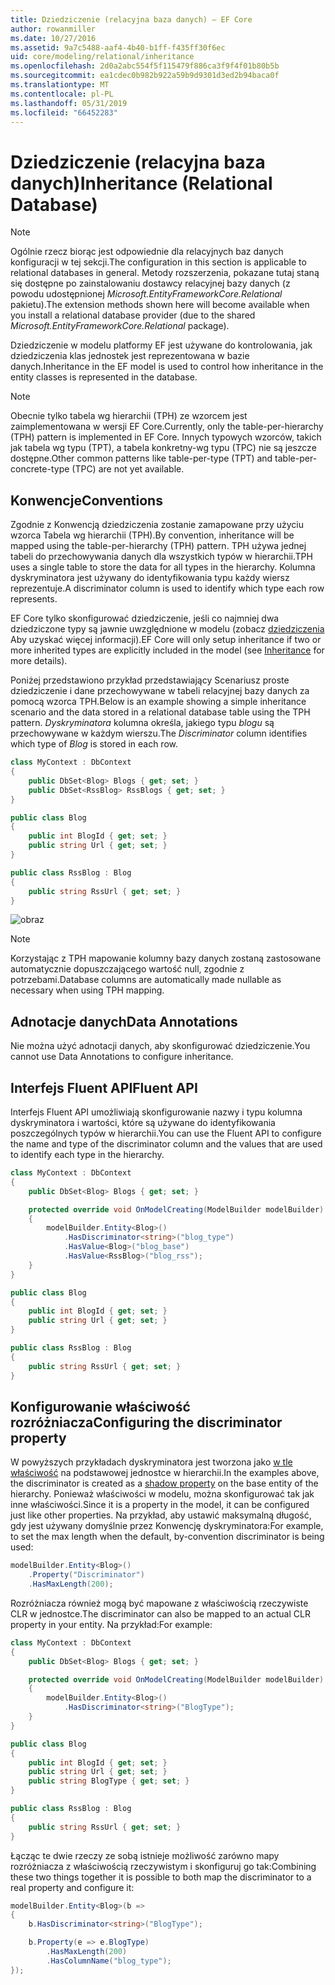 ```yaml
---
title: Dziedziczenie (relacyjna baza danych) — EF Core
author: rowanmiller
ms.date: 10/27/2016
ms.assetid: 9a7c5488-aaf4-4b40-b1ff-f435ff30f6ec
uid: core/modeling/relational/inheritance
ms.openlocfilehash: 2d0a2abc554f5f115479f886ca3f9f4f01b80b5b
ms.sourcegitcommit: ea1cdec0b982b922a59b9d9301d3ed2b94baca0f
ms.translationtype: MT
ms.contentlocale: pl-PL
ms.lasthandoff: 05/31/2019
ms.locfileid: "66452283"
---
```

# <a name="inheritance-relational-database"></a><span data-ttu-id="ee094-102">Dziedziczenie (relacyjna baza danych)</span><span class="sxs-lookup"><span data-stu-id="ee094-102">Inheritance (Relational Database)</span></span>

> [!NOTE]  
> <span data-ttu-id="ee094-103">Ogólnie rzecz biorąc jest odpowiednie dla relacyjnych baz danych konfiguracji w tej sekcji.</span><span class="sxs-lookup"><span data-stu-id="ee094-103">The configuration in this section is applicable to relational databases in general.</span></span> <span data-ttu-id="ee094-104">Metody rozszerzenia, pokazane tutaj staną się dostępne po zainstalowaniu dostawcy relacyjnej bazy danych (z powodu udostępnionej *Microsoft.EntityFrameworkCore.Relational* pakietu).</span><span class="sxs-lookup"><span data-stu-id="ee094-104">The extension methods shown here will become available when you install a relational database provider (due to the shared *Microsoft.EntityFrameworkCore.Relational* package).</span></span>

<span data-ttu-id="ee094-105">Dziedziczenie w modelu platformy EF jest używane do kontrolowania, jak dziedziczenia klas jednostek jest reprezentowana w bazie danych.</span><span class="sxs-lookup"><span data-stu-id="ee094-105">Inheritance in the EF model is used to control how inheritance in the entity classes is represented in the database.</span></span>

> [!NOTE]  
> <span data-ttu-id="ee094-106">Obecnie tylko tabela wg hierarchii (TPH) ze wzorcem jest zaimplementowana w wersji EF Core.</span><span class="sxs-lookup"><span data-stu-id="ee094-106">Currently, only the table-per-hierarchy (TPH) pattern is implemented in EF Core.</span></span> <span data-ttu-id="ee094-107">Innych typowych wzorców, takich jak tabela wg typu (TPT), a tabela konkretny-wg typu (TPC) nie są jeszcze dostępne.</span><span class="sxs-lookup"><span data-stu-id="ee094-107">Other common patterns like table-per-type (TPT) and table-per-concrete-type (TPC) are not yet available.</span></span>

## <a name="conventions"></a><span data-ttu-id="ee094-108">Konwencje</span><span class="sxs-lookup"><span data-stu-id="ee094-108">Conventions</span></span>

<span data-ttu-id="ee094-109">Zgodnie z Konwencją dziedziczenia zostanie zamapowane przy użyciu wzorca Tabela wg hierarchii (TPH).</span><span class="sxs-lookup"><span data-stu-id="ee094-109">By convention, inheritance will be mapped using the table-per-hierarchy (TPH) pattern.</span></span> <span data-ttu-id="ee094-110">TPH używa jednej tabeli do przechowywania danych dla wszystkich typów w hierarchii.</span><span class="sxs-lookup"><span data-stu-id="ee094-110">TPH uses a single table to store the data for all types in the hierarchy.</span></span> <span data-ttu-id="ee094-111">Kolumna dyskryminatora jest używany do identyfikowania typu każdy wiersz reprezentuje.</span><span class="sxs-lookup"><span data-stu-id="ee094-111">A discriminator column is used to identify which type each row represents.</span></span>

<span data-ttu-id="ee094-112">EF Core tylko skonfigurować dziedziczenie, jeśli co najmniej dwa dziedziczone typy są jawnie uwzględnione w modelu (zobacz [dziedziczenia](../inheritance.md) Aby uzyskać więcej informacji).</span><span class="sxs-lookup"><span data-stu-id="ee094-112">EF Core will only setup inheritance if two or more inherited types are explicitly included in the model (see [Inheritance](../inheritance.md) for more details).</span></span>

<span data-ttu-id="ee094-113">Poniżej przedstawiono przykład przedstawiający Scenariusz proste dziedziczenie i dane przechowywane w tabeli relacyjnej bazy danych za pomocą wzorca TPH.</span><span class="sxs-lookup"><span data-stu-id="ee094-113">Below is an example showing a simple inheritance scenario and the data stored in a relational database table using the TPH pattern.</span></span> <span data-ttu-id="ee094-114">*Dyskryminatora* kolumna określa, jakiego typu *blogu* są przechowywane w każdym wierszu.</span><span class="sxs-lookup"><span data-stu-id="ee094-114">The *Discriminator* column identifies which type of *Blog* is stored in each row.</span></span>

<!-- [!code-csharp[Main](samples/core/relational/Modeling/Conventions/Samples/InheritanceDbSets.cs)] -->
``` csharp
class MyContext : DbContext
{
    public DbSet<Blog> Blogs { get; set; }
    public DbSet<RssBlog> RssBlogs { get; set; }
}

public class Blog
{
    public int BlogId { get; set; }
    public string Url { get; set; }
}

public class RssBlog : Blog
{
    public string RssUrl { get; set; }
}
```

![obraz](_static/inheritance-tph-data.png)

>[!NOTE]
> <span data-ttu-id="ee094-116">Korzystając z TPH mapowanie kolumny bazy danych zostaną zastosowane automatycznie dopuszczającego wartość null, zgodnie z potrzebami.</span><span class="sxs-lookup"><span data-stu-id="ee094-116">Database columns are automatically made nullable as necessary when using TPH mapping.</span></span>

## <a name="data-annotations"></a><span data-ttu-id="ee094-117">Adnotacje danych</span><span class="sxs-lookup"><span data-stu-id="ee094-117">Data Annotations</span></span>

<span data-ttu-id="ee094-118">Nie można użyć adnotacji danych, aby skonfigurować dziedziczenie.</span><span class="sxs-lookup"><span data-stu-id="ee094-118">You cannot use Data Annotations to configure inheritance.</span></span>

## <a name="fluent-api"></a><span data-ttu-id="ee094-119">Interfejs Fluent API</span><span class="sxs-lookup"><span data-stu-id="ee094-119">Fluent API</span></span>

<span data-ttu-id="ee094-120">Interfejs Fluent API umożliwiają skonfigurowanie nazwy i typu kolumna dyskryminatora i wartości, które są używane do identyfikowania poszczególnych typów w hierarchii.</span><span class="sxs-lookup"><span data-stu-id="ee094-120">You can use the Fluent API to configure the name and type of the discriminator column and the values that are used to identify each type in the hierarchy.</span></span>

<!-- [!code-csharp[Main](samples/core/relational/Modeling/FluentAPI/Samples/InheritanceTPHDiscriminator.cs?highlight=7,8,9,10)] -->
``` csharp
class MyContext : DbContext
{
    public DbSet<Blog> Blogs { get; set; }

    protected override void OnModelCreating(ModelBuilder modelBuilder)
    {
        modelBuilder.Entity<Blog>()
            .HasDiscriminator<string>("blog_type")
            .HasValue<Blog>("blog_base")
            .HasValue<RssBlog>("blog_rss");
    }
}

public class Blog
{
    public int BlogId { get; set; }
    public string Url { get; set; }
}

public class RssBlog : Blog
{
    public string RssUrl { get; set; }
}
```

## <a name="configuring-the-discriminator-property"></a><span data-ttu-id="ee094-121">Konfigurowanie właściwość rozróżniacza</span><span class="sxs-lookup"><span data-stu-id="ee094-121">Configuring the discriminator property</span></span>

<span data-ttu-id="ee094-122">W powyższych przykładach dyskryminatora jest tworzona jako [w tle właściwość](xref:core/modeling/shadow-properties) na podstawowej jednostce w hierarchii.</span><span class="sxs-lookup"><span data-stu-id="ee094-122">In the examples above, the discriminator is created as a [shadow property](xref:core/modeling/shadow-properties) on the base entity of the hierarchy.</span></span> <span data-ttu-id="ee094-123">Ponieważ właściwości w modelu, można skonfigurować tak jak inne właściwości.</span><span class="sxs-lookup"><span data-stu-id="ee094-123">Since it is a property in the model, it can be configured just like other properties.</span></span> <span data-ttu-id="ee094-124">Na przykład, aby ustawić maksymalną długość, gdy jest używany domyślnie przez Konwencję dyskryminatora:</span><span class="sxs-lookup"><span data-stu-id="ee094-124">For example, to set the max length when the default, by-convention discriminator is being used:</span></span>

```C#
modelBuilder.Entity<Blog>()
    .Property("Discriminator")
    .HasMaxLength(200);
```

<span data-ttu-id="ee094-125">Rozróżniacza również mogą być mapowane z właściwością rzeczywiste CLR w jednostce.</span><span class="sxs-lookup"><span data-stu-id="ee094-125">The discriminator can also be mapped to an actual CLR property in your entity.</span></span> <span data-ttu-id="ee094-126">Na przykład:</span><span class="sxs-lookup"><span data-stu-id="ee094-126">For example:</span></span>
```C#
class MyContext : DbContext
{
    public DbSet<Blog> Blogs { get; set; }

    protected override void OnModelCreating(ModelBuilder modelBuilder)
    {
        modelBuilder.Entity<Blog>()
            .HasDiscriminator<string>("BlogType");
    }
}

public class Blog
{
    public int BlogId { get; set; }
    public string Url { get; set; }
    public string BlogType { get; set; }
}

public class RssBlog : Blog
{
    public string RssUrl { get; set; }
}
```

<span data-ttu-id="ee094-127">Łącząc te dwie rzeczy ze sobą istnieje możliwość zarówno mapy rozróżniacza z właściwością rzeczywistym i skonfiguruj go tak:</span><span class="sxs-lookup"><span data-stu-id="ee094-127">Combining these two things together it is possible to both map the discriminator to a real property and configure it:</span></span>
```C#
modelBuilder.Entity<Blog>(b =>
{
    b.HasDiscriminator<string>("BlogType");

    b.Property(e => e.BlogType)
        .HasMaxLength(200)
        .HasColumnName("blog_type");
});
```
